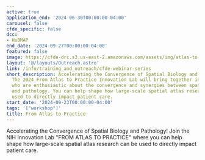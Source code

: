 ```yaml
---
active: true
application_end: '2024-06-30T00:00:00-04:00'
carousel: false
cfde_specific: false
dcc:
- HuBMAP
end_date: '2024-09-27T00:00:00-04:00'
featured: false
image: https://cfde-drc.s3.us-east-2.amazonaws.com/assets/img/atlas-to-practice.png
layout: '@/layouts/Outreach.astro'
link: /info/training_and_outreach/cfde-webinar-series
short_description: Accelerating the Convergence of Spatial Biology and Pathology!
  The 2024 From Atlas to Practice Innovation Lab will bring together investigators
  who are enthusiastic about the convergence and synergies between spatial biology
  and pathology. You can help shape how large-scale spatial atlas research can be
  used to directly impact patient care.
start_date: '2024-09-23T00:00:00-04:00'
tags: '["workshop"]'
title: From Atlas to Practice
---
```

Accelerating the Convergence of Spatial Biology and Pathology! Join the NIH Innovation Lab "FROM ATLAS TO PRACTICE" where you can help shape how large-scale spatial atlas research can be used to directly impact patient care.